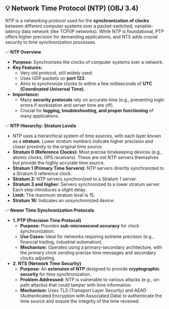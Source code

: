 ## 💡 Network Time Protocol (NTP) (OBJ 3.4)

NTP is a networking protocol used for the **synchronization of clocks** between different computer systems over a packet-switched, variable-latency data network (like TCP/IP networks). While NTP is foundational, PTP offers higher precision for demanding applications, and NTS adds crucial security to time synchronization processes.

✅ **NTP Overview**
- **Purpose:** Synchronizes the clocks of computer systems over a network.
- **Key Features:**
  - Very old protocol, still widely used.
  - Uses UDP packets on **port 123**.
  - Aims to synchronize clocks to within a few milliseconds of **UTC (Coordinated Universal Time)**.
- **Importance:**
  - Many **security protocols** rely on accurate time (e.g., preventing login errors if workstation and server time are off).
  - Crucial for **logging, troubleshooting, and proper functioning** of many applications.

✅ **NTP Hierarchy: Stratum Levels**
- NTP uses a hierarchical system of time sources, with each layer known as a **stratum**. Lower stratum numbers indicate higher precision and closer proximity to the original time source.
- **Stratum 0 (Reference Clocks):** Most precise timekeeping devices (e.g., atomic clocks, GPS receivers). These are not NTP servers themselves but provide the highly accurate time source.
- **Stratum 1 (Primary Time Servers):** NTP servers directly synchronized to a Stratum 0 reference clock.
- **Stratum 2:** NTP servers synchronized to a Stratum 1 server.
- **Stratum 3 and higher:** Servers synchronized to a lower stratum server. Each step introduces a slight delay.
- **Limit:** The maximum stratum level is 15.
- **Stratum 16:** Indicates an unsynchronized device.

✅ **Newer Time Synchronization Protocols**
- **1. PTP (Precision Time Protocol)**
  - **Purpose:** Provides **sub-microsecond accuracy** for clock synchronization.
  - **Use Cases:** Ideal for networks requiring extreme precision (e.g., financial trading, industrial automation).
  - **Mechanism:** Operates using a primary-secondary architecture, with the primary clock sending precise time messages and secondary clocks adjusting.
- **2. NTS (Network Time Security)**
  - **Purpose:** An **extension of NTP** designed to provide **cryptographic security** for time synchronization.
  - **Problem Addressed:** NTP is vulnerable to various attacks (e.g., on-path attacks) that could tamper with time information.
  - **Mechanism:** Uses TLS (Transport Layer Security) and AEAD (Authenticated Encryption with Associated Data) to authenticate the time source and ensure the integrity of the time received.